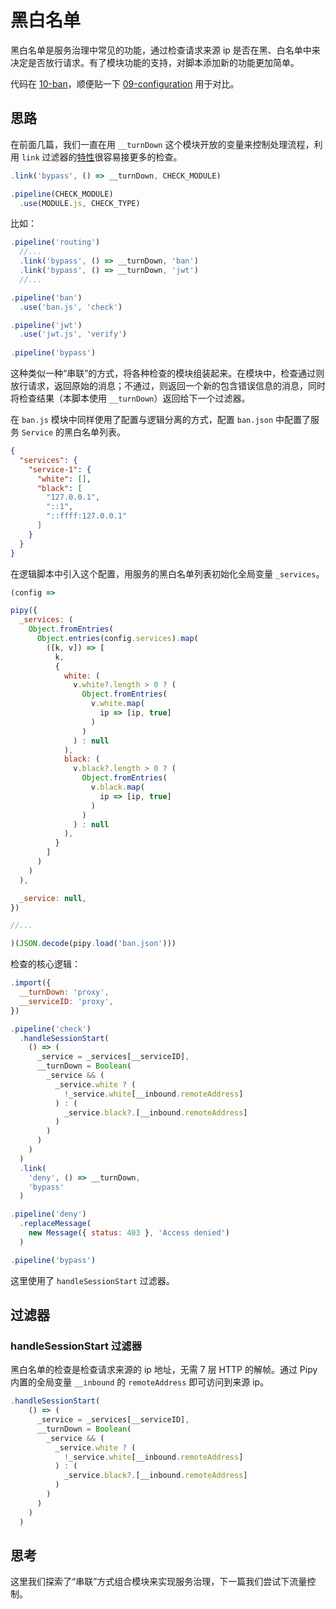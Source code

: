 # 黑白名单

黑白名单是服务治理中常见的功能，通过检查请求来源 ip 是否在黑、白名单中来决定是否放行请求。有了模块功能的支持，对脚本添加新的功能更加简单。

代码在 [10-ban](https://github.com/flomesh-io/pipy/tree/main/tutorial/10-ban)，顺便贴一下 [09-configuration](https://github.com/flomesh-io/pipy/tree/main/tutorial/09-configuration) 用于对比。

## 思路

在前面几篇，我们一直在用 `__turnDown` 这个模块开放的变量来控制处理流程，利用 `link` 过滤器的[特性](06-path-rewriting_zh.md#配置)很容易接更多的检查。

```js
.link('bypass', () => __turnDown, CHECK_MODULE)

.pipeline(CHECK_MODULE)
  .use(MODULE.js, CHECK_TYPE)
```

比如：

```js
.pipeline('routing')
  //...
  .link('bypass', () => __turnDown, 'ban')
  .link('bypass', () => __turnDown, 'jwt')
  //...

.pipeline('ban')
  .use('ban.js', 'check')

.pipeline('jwt')
  .use('jwt.js', 'verify')
  
.pipeline('bypass')  
```

这种类似一种“串联”的方式，将各种检查的模块组装起来。在模块中，检查通过则放行请求，返回原始的消息；不通过，则返回一个新的包含错误信息的消息，同时将检查结果（本脚本使用 `__turnDown`）返回给下一个过滤器。

在 `ban.js` 模块中同样使用了配置与逻辑分离的方式，配置 `ban.json` 中配置了服务 `Service` 的黑白名单列表。

```json
{
  "services": {
    "service-1": {
      "white": [],
      "black": [
        "127.0.0.1",
        "::1",
        "::ffff:127.0.0.1"
      ]  
    }
  }
}
```

在逻辑脚本中引入这个配置，用服务的黑白名单列表初始化全局变量 `_services`。

```js
(config =>

pipy({
  _services: (
    Object.fromEntries(
      Object.entries(config.services).map(
        ([k, v]) => [
          k,
          {
            white: (
              v.white?.length > 0 ? (
                Object.fromEntries(
                  v.white.map(
                    ip => [ip, true]
                  )
                )
              ) : null
            ),
            black: (
              v.black?.length > 0 ? (
                Object.fromEntries(
                  v.black.map(
                    ip => [ip, true]
                  )
                )
              ) : null
            ),
          }
        ]
      )
    )
  ),

  _service: null,
})

//...

)(JSON.decode(pipy.load('ban.json')))
```

检查的核心逻辑：

```js
.import({
  __turnDown: 'proxy',
  __serviceID: 'proxy',
})

.pipeline('check')
  .handleSessionStart(
    () => (
      _service = _services[__serviceID],
      __turnDown = Boolean(
        _service && (
          _service.white ? (
            !_service.white[__inbound.remoteAddress]
          ) : (
            _service.black?.[__inbound.remoteAddress]
          )
        )
      )
    )
  )
  .link(
    'deny', () => __turnDown,
    'bypass'
  )

.pipeline('deny')
  .replaceMessage(
    new Message({ status: 403 }, 'Access denied')
  )

.pipeline('bypass')
```

这里使用了 `handleSessionStart` 过滤器。

## 过滤器

### handleSessionStart 过滤器

黑白名单的检查是检查请求来源的 ip 地址，无需 7 层 HTTP 的解帧。通过 Pipy 内置的全局变量 `__inbound` 的 `remoteAddress` 即可访问到来源 ip。

```js
.handleSessionStart(
    () => (
      _service = _services[__serviceID],
      __turnDown = Boolean(
        _service && (
          _service.white ? (
            !_service.white[__inbound.remoteAddress]
          ) : (
            _service.black?.[__inbound.remoteAddress]
          )
        )
      )
    )
  )

```

## 思考

这里我们探索了“串联”方式组合模块来实现服务治理，下一篇我们尝试下流量控制。